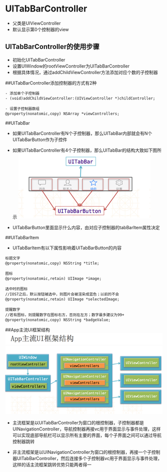 # UITabBarController
- 父类是UIViewController
- 默认显示第0个控制器的view

## UITabBarController的使用步骤
- 初始化UITabBarController
- 设置UIWindow的rootViewController为UITabBarController
- 根据具体情况，通过addChildViewController方法添加对应个数的子控制器


##UITabBarController添加控制器的方式有2种
```objc
- 添加单个子控制器
- (void)addChildViewController:(UIViewController *)childController;

- 设置子控制器数组
@property(nonatomic,copy) NSArray *viewControllers;
```

##UITabBar
- 如果UITabBarController有N个子控制器，那么UITabBar内部就会有N个UITabBarButton作为子控件

- 如果UITabBarController有4个子控制器，那么UITabBar的结构大致如下图所示
![](UITabBar.png)

- UITabBarButton里面显示什么内容，由对应子控制器的tabBarItem属性决定


##UITabBarItem
- UITabBarItem有以下属性影响着UITabBarButton的内容

```objc
标题文字
@property(nonatomic,copy) NSString *title;

图标
@property(nonatomic,retain) UIImage *image;

选中时的图标
//IOS7之后，默认按钮被选中，则图片会被渲染成蓝色；以前的不会
@property(nonatomic,retain) UIImage *selectedImage;

提醒数字
//若有图标，则提醒数字在图标右方，否则在左方；数字最多建议为99+
@property(nonatomic,copy) NSString *badgeValue;
```

##App主流UI框架结构
![](App主流UI框架结构.png)
- 主流框架是以UITabBarController为窗口的根控制器，子控制器都是UINavigationController，导航控制器再接vc用于界面显示与事件处理，这样可以实现底部导航栏可以显示所有主要的界面，每个子界面之间可以通过导航控制器跳转

- 非主流框架是以UINavigationController为窗口的根控制器，再接一个子控制器UITabBarController，然后连接多个子控制器vc用于界面显示与事件处理，这样的话主流框架跳转优势只能两者得一


